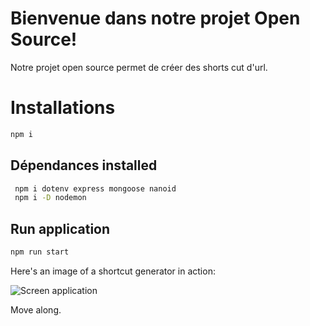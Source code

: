 # Bienvenue dans notre projet Open Source!
Notre projet open source permet de créer des shorts cut d'url.
# Installations
```bash
npm i
```
## Dépendances installed
```Bash
 npm i dotenv express mongoose nanoid
 npm i -D nodemon
```
## Run application
```Bash
npm run start
```
Here's an image of a shortcut generator in action:

![Screen application](./images/screen.jpg)

Move along.